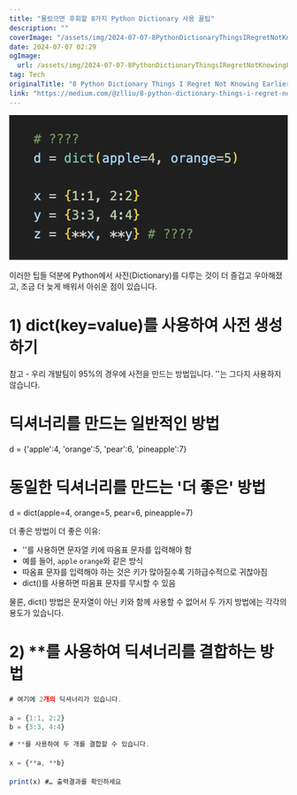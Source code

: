 ```yaml
---
title: "몰랐으면 후회할 8가지 Python Dictionary 사용 꿀팁"
description: ""
coverImage: "/assets/img/2024-07-07-8PythonDictionaryThingsIRegretNotKnowingEarlier_0.png"
date: 2024-07-07 02:29
ogImage: 
  url: /assets/img/2024-07-07-8PythonDictionaryThingsIRegretNotKnowingEarlier_0.png
tag: Tech
originalTitle: "8 Python Dictionary Things I Regret Not Knowing Earlier"
link: "https://medium.com/@zlliu/8-python-dictionary-things-i-regret-not-knowing-earlier-bd98e94a5600"
---
```




![이미지](/assets/img/2024-07-07-8PythonDictionaryThingsIRegretNotKnowingEarlier_0.png)

이러한 팁들 덕분에 Python에서 사전(Dictionary)를 다루는 것이 더 즐겁고 우아해졌고, 조금 더 늦게 배워서 아쉬운 점이 있습니다.

# 1) dict(key=value)를 사용하여 사전 생성하기

참고 - 우리 개발팀이 95%의 경우에 사전을 만드는 방법입니다. ''는 그다지 사용하지 않습니다.


<!-- TIL 수평 -->
<ins class="adsbygoogle"
     style="display:block"
     data-ad-client="ca-pub-4877378276818686"
     data-ad-slot="1549334788"
     data-ad-format="auto"
     data-full-width-responsive="true"></ins>
<script>
(adsbygoogle = window.adsbygoogle || []).push({});
</script>


# 딕셔너리를 만드는 일반적인 방법

d = {'apple':4, 'orange':5, 'pear':6, 'pineapple':7}



# 동일한 딕셔너리를 만드는 '더 좋은' 방법

d = dict(apple=4, orange=5, pear=6, pineapple=7)


더 좋은 방법이 더 좋은 이유:

- ''를 사용하면 문자열 키에 따옴표 문자를 입력해야 함
- 예를 들어, `apple` `orange`와 같은 방식
- 따옴표 문자를 입력해야 하는 것은 키가 많아질수록 기하급수적으로 귀찮아짐
- dict()를 사용하면 따옴표 문자를 무시할 수 있음


<!-- TIL 수평 -->
<ins class="adsbygoogle"
     style="display:block"
     data-ad-client="ca-pub-4877378276818686"
     data-ad-slot="1549334788"
     data-ad-format="auto"
     data-full-width-responsive="true"></ins>
<script>
(adsbygoogle = window.adsbygoogle || []).push({});
</script>

물론, dict() 방법은 문자열이 아닌 키와 함께 사용할 수 없어서 두 가지 방법에는 각각의 용도가 있습니다.

# 2) **를 사용하여 딕셔너리를 결합하는 방법

```js
# 여기에 2개의 딕셔너리가 있습니다.

a = {1:1, 2:2}
b = {3:3, 4:4}
```

```js
# **를 사용하여 두 개를 결합할 수 있습니다.

x = {**a, **b}

print(x) #… 출력결과를 확인하세요
```